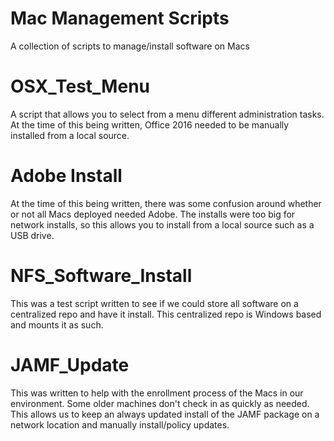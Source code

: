 # Mac Management Scripts
A collection of scripts to manage/install software on Macs

# OSX_Test_Menu

A script that allows you to select from a menu different administration tasks. At the time of this being written, Office 2016 needed to be manually installed from a local source. 

# Adobe Install

At the time of this being written, there was some confusion around whether or not all Macs deployed needed Adobe. The installs were too big for network installs, so this allows you to install from a local source such as a USB drive. 

# NFS_Software_Install

This was a test script written to see if we could store all software on a centralized repo and have it install. This centralized repo is Windows based and mounts it as such.

# JAMF_Update

This was written to help with the enrollment process of the Macs in our environment. Some older machines don't check in as quickly as needed. This allows us to keep an always updated install of the JAMF package on a network location and manually install/policy updates.
